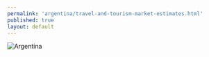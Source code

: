 ```yaml
--- 
permalink: 'argentina/travel-and-tourism-market-estimates.html' 
published: true 
layout: default
---
```

![Argentina](../images/travel-market-estimates.png)


